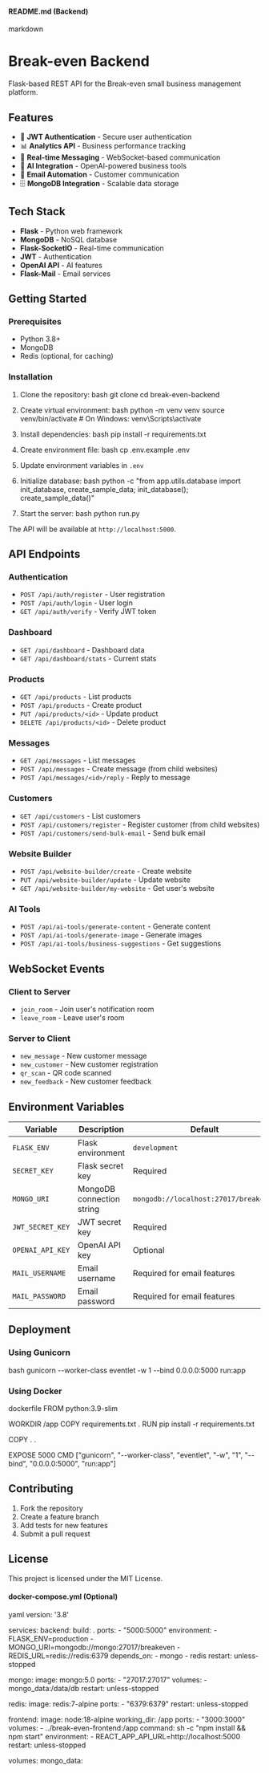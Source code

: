 
#### README.md (Backend)
markdown
# Break-even Backend

Flask-based REST API for the Break-even small business management platform.

## Features

- 🔐 **JWT Authentication** - Secure user authentication
- 📊 **Analytics API** - Business performance tracking
- 💬 **Real-time Messaging** - WebSocket-based communication
- 🤖 **AI Integration** - OpenAI-powered business tools
- 📧 **Email Automation** - Customer communication
- 🗄 **MongoDB Integration** - Scalable data storage

## Tech Stack

- **Flask** - Python web framework
- **MongoDB** - NoSQL database
- **Flask-SocketIO** - Real-time communication
- **JWT** - Authentication
- **OpenAI API** - AI features
- **Flask-Mail** - Email services

## Getting Started

### Prerequisites

- Python 3.8+
- MongoDB
- Redis (optional, for caching)

### Installation

1. Clone the repository:
bash
git clone <repository-url>
cd break-even-backend


2. Create virtual environment:
bash
python -m venv venv
source venv/bin/activate  # On Windows: venv\Scripts\activate


3. Install dependencies:
bash
pip install -r requirements.txt


4. Create environment file:
bash
cp .env.example .env


5. Update environment variables in `.env`

6. Initialize database:
bash
python -c "from app.utils.database import init_database, create_sample_data; init_database(); create_sample_data()"


7. Start the server:
bash
python run.py


The API will be available at `http://localhost:5000`.

## API Endpoints

### Authentication
- `POST /api/auth/register` - User registration
- `POST /api/auth/login` - User login
- `GET /api/auth/verify` - Verify JWT token

### Dashboard
- `GET /api/dashboard` - Dashboard data
- `GET /api/dashboard/stats` - Current stats

### Products
- `GET /api/products` - List products
- `POST /api/products` - Create product
- `PUT /api/products/<id>` - Update product
- `DELETE /api/products/<id>` - Delete product

### Messages
- `GET /api/messages` - List messages
- `POST /api/messages` - Create message (from child websites)
- `POST /api/messages/<id>/reply` - Reply to message

### Customers
- `GET /api/customers` - List customers
- `POST /api/customers/register` - Register customer (from child websites)
- `POST /api/customers/send-bulk-email` - Send bulk email

### Website Builder
- `POST /api/website-builder/create` - Create website
- `PUT /api/website-builder/update` - Update website
- `GET /api/website-builder/my-website` - Get user's website

### AI Tools
- `POST /api/ai-tools/generate-content` - Generate content
- `POST /api/ai-tools/generate-image` - Generate images
- `POST /api/ai-tools/business-suggestions` - Get suggestions

## WebSocket Events

### Client to Server
- `join_room` - Join user's notification room
- `leave_room` - Leave user's room

### Server to Client
- `new_message` - New customer message
- `new_customer` - New customer registration
- `qr_scan` - QR code scanned
- `new_feedback` - New customer feedback

## Environment Variables

| Variable | Description | Default |
|----------|-------------|---------|
| `FLASK_ENV` | Flask environment | `development` |
| `SECRET_KEY` | Flask secret key | Required |
| `MONGO_URI` | MongoDB connection string | `mongodb://localhost:27017/breakeven` |
| `JWT_SECRET_KEY` | JWT secret key | Required |
| `OPENAI_API_KEY` | OpenAI API key | Optional |
| `MAIL_USERNAME` | Email username | Required for email features |
| `MAIL_PASSWORD` | Email password | Required for email features |

## Deployment

### Using Gunicorn

bash
gunicorn --worker-class eventlet -w 1 --bind 0.0.0.0:5000 run:app


### Using Docker

dockerfile
FROM python:3.9-slim

WORKDIR /app
COPY requirements.txt .
RUN pip install -r requirements.txt

COPY . .

EXPOSE 5000
CMD ["gunicorn", "--worker-class", "eventlet", "-w", "1", "--bind", "0.0.0.0:5000", "run:app"]


## Contributing

1. Fork the repository
2. Create a feature branch
3. Add tests for new features
4. Submit a pull request

## License

This project is licensed under the MIT License.


#### docker-compose.yml (Optional)
yaml
version: '3.8'

services:
  backend:
    build: .
    ports:
      - "5000:5000"
    environment:
      - FLASK_ENV=production
      - MONGO_URI=mongodb://mongo:27017/breakeven
      - REDIS_URL=redis://redis:6379
    depends_on:
      - mongo
      - redis
    restart: unless-stopped

  mongo:
    image: mongo:5.0
    ports:
      - "27017:27017"
    volumes:
      - mongo_data:/data/db
    restart: unless-stopped

  redis:
    image: redis:7-alpine
    ports:
      - "6379:6379"
    restart: unless-stopped

  frontend:
    image: node:18-alpine
    working_dir: /app
    ports:
      - "3000:3000"
    volumes:
      - ../break-even-frontend:/app
    command: sh -c "npm install && npm start"
    environment:
      - REACT_APP_API_URL=http://localhost:5000
    restart: unless-stopped

volumes:
  mongo_data:
